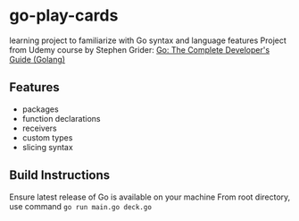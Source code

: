 # go-play-cards
learning project to familiarize with Go syntax and language features
Project from Udemy course by Stephen Grider: [Go: The Complete Developer's Guide (Golang)](https://www.udemy.com/course/go-the-complete-developers-guide/)

## Features
- packages
- function declarations
- receivers
- custom types
- slicing syntax

## Build Instructions
Ensure latest release of Go is available on your machine
From root directory, use command `go run main.go deck.go`
